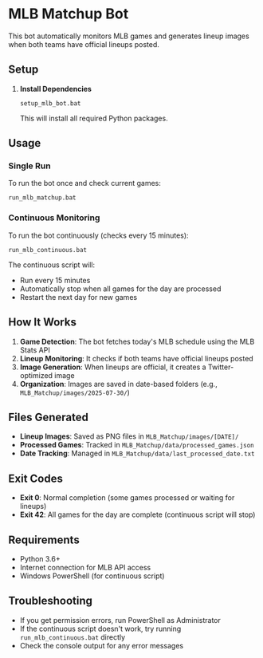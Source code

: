 # MLB Matchup Bot

This bot automatically monitors MLB games and generates lineup images when both teams have official lineups posted.

## Setup

1. **Install Dependencies**
   ```
   setup_mlb_bot.bat
   ```
   This will install all required Python packages.

## Usage

### Single Run
To run the bot once and check current games:
```
run_mlb_matchup.bat
```

### Continuous Monitoring
To run the bot continuously (checks every 15 minutes):
```
run_mlb_continuous.bat
```

The continuous script will:
- Run every 15 minutes
- Automatically stop when all games for the day are processed
- Restart the next day for new games

## How It Works

1. **Game Detection**: The bot fetches today's MLB schedule using the MLB Stats API
2. **Lineup Monitoring**: It checks if both teams have official lineups posted
3. **Image Generation**: When lineups are official, it creates a Twitter-optimized image
4. **Organization**: Images are saved in date-based folders (e.g., `MLB_Matchup/images/2025-07-30/`)

## Files Generated

- **Lineup Images**: Saved as PNG files in `MLB_Matchup/images/[DATE]/`
- **Processed Games**: Tracked in `MLB_Matchup/data/processed_games.json`
- **Date Tracking**: Managed in `MLB_Matchup/data/last_processed_date.txt`

## Exit Codes

- **Exit 0**: Normal completion (some games processed or waiting for lineups)
- **Exit 42**: All games for the day are complete (continuous script will stop)

## Requirements

- Python 3.6+
- Internet connection for MLB API access
- Windows PowerShell (for continuous script)

## Troubleshooting

- If you get permission errors, run PowerShell as Administrator
- If the continuous script doesn't work, try running `run_mlb_continuous.bat` directly
- Check the console output for any error messages 